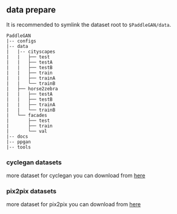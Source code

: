## data prepare

It is recommended to symlink the dataset root to `$PaddleGAN/data`.

```
PaddleGAN
|-- configs
|-- data
|   |-- cityscapes
|   |   ├── test
|   |   ├── testA
|   |   ├── testB
|   |   ├── train
|   |   ├── trainA
|   |   └── trainB
|   ├── horse2zebra
|   |   ├── testA
|   |   ├── testB
|   |   ├── trainA
|   |   └── trainB
|   └── facades
|       ├── test
|       ├── train
|       └── val
|-- docs
|-- ppgan
|-- tools

```

### cyclegan datasets
more dataset for cyclegan you can download from [here](https://people.eecs.berkeley.edu/~taesung_park/CycleGAN/datasets/)


### pix2pix datasets
more dataset for pix2pix you can download from [here](hhttps://people.eecs.berkeley.edu/~tinghuiz/projects/pix2pix/datasets/)
